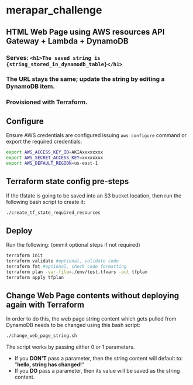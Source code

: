 # merapar_challenge

## HTML Web Page using AWS resources API Gateway + Lambda + DynamoDB

### Serves: `<h1>The saved string is {string_stored_in_dynamodb_table}</h1>`  
### The **URL stays the same**; update the string by editing a DynamoDB item.
### Provisioned with **Terraform**.

## Configure

Ensure AWS credentials are configured issuing `aws configure` command or export the required credentials:

```bash
export AWS_ACCESS_KEY_ID=AKIAxxxxxxxx
export AWS_SECRET_ACCESS_KEY=xxxxxxxx
export AWS_DEFAULT_REGION=us-east-1
```

## Terraform state config pre-steps

If the tfstate is going to be saved into an S3 bucket location, then run the following bash script to create it:

```bash
./create_tf_state_required_resources
```

## Deploy

Run the following: (ommit optional steps if not required)

```bash
terraform init
terraform validate #optional, validate code
terraform fmt #optional, check code formatting
terraform plan -var-file=./env/test.tfvars -out tfplan
terraform apply tfplan
```

## Change Web Page contents without deploying again with Terraform

In order to do this, the web page string content which gets pulled from DynamoDB needs to be changed using this bash script:

```bash
./change_web_page_string.sh
```

The script works by passing either 0 or 1 parameters.
- If you **DON'T** pass a parameter, then the string content will default to: "**hello, string has changed!**"
 - If you **DO** pass a parameter, then its value will be saved as the string content.